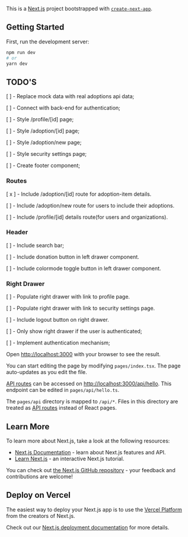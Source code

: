 This is a [Next.js](https://nextjs.org/) project bootstrapped with [`create-next-app`](https://github.com/vercel/next.js/tree/canary/packages/create-next-app).

## Getting Started

First, run the development server:

```bash
npm run dev
# or
yarn dev
```

## TODO'S

[ ] - Replace mock data with real adoptions api data;

[ ] - Connect with back-end for authentication;

[ ] - Style /profile/[id] page;

[ ] - Style /adoption/[id] page;

[ ] - Style /adoption/new page;

[ ] - Style security settings page;

[ ] - Create footer component;

### Routes

[ x ] - Include /adoption/[id] route for adoption-item details.

[  ] - Include /adoption/new route for users to include their adoptions.

[ ] - Include /profile/[id] details route(for users and organizations).


### Header

[ ] - Include search bar;

[ ] - Include donation button in left drawer component.

[ ] - Include colormode toggle button in left drawer component.

### Right Drawer

[ ] - Populate right drawer with link to profile page. 

[ ] - Populate right drawer with link to security settings page. 

[ ] - Include logout button on right drawer. 

[ ] - Only show right drawer if the user is authenticated;

[ ] - Implement authentication mechanism;

Open [http://localhost:3000](http://localhost:3000) with your browser to see the result.

You can start editing the page by modifying `pages/index.tsx`. The page auto-updates as you edit the file.

[API routes](https://nextjs.org/docs/api-routes/introduction) can be accessed on [http://localhost:3000/api/hello](http://localhost:3000/api/hello). This endpoint can be edited in `pages/api/hello.ts`.

The `pages/api` directory is mapped to `/api/*`. Files in this directory are treated as [API routes](https://nextjs.org/docs/api-routes/introduction) instead of React pages.

## Learn More

To learn more about Next.js, take a look at the following resources:

- [Next.js Documentation](https://nextjs.org/docs) - learn about Next.js features and API.
- [Learn Next.js](https://nextjs.org/learn) - an interactive Next.js tutorial.

You can check out [the Next.js GitHub repository](https://github.com/vercel/next.js/) - your feedback and contributions are welcome!

## Deploy on Vercel

The easiest way to deploy your Next.js app is to use the [Vercel Platform](https://vercel.com/new?utm_medium=default-template&filter=next.js&utm_source=create-next-app&utm_campaign=create-next-app-readme) from the creators of Next.js.

Check out our [Next.js deployment documentation](https://nextjs.org/docs/deployment) for more details.
